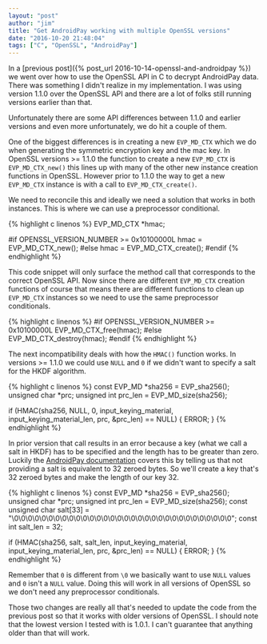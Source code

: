```yaml
---
layout: "post"
author: "jim"
title: "Get AndroidPay working with multiple OpenSSL versions"
date: "2016-10-20 21:48:04"
tags: ["C", "OpenSSL", "AndroidPay"]
---
```


In a [previous post]({% post_url 2016-10-14-openssl-and-androidpay %}) we went over how to 
use the OpenSSL API in C to decrypt AndroidPay data. There was something I didn't realize 
in my implementation. I was using version 1.1.0 over the OpenSSL API and there are a lot of 
folks still running versions earlier than that.

Unfortunately there are some API differences between 1.1.0 and earlier versions and even 
more unfortunately, we do hit a couple of them.

One of the biggest differences is in creating a new `EVP_MD_CTX` which we do when
generating the symmetric encryption key and the mac key. In OpenSSL versions >= 1.1.0 the
function to create a new `EVP_MD_CTX` is `EVP_MD_CTX_new()` this lines up with many of the 
other new instance creation functions in OpenSSL. However prior to 1.1.0 the way to get a 
new `EVP_MD_CTX` instance is with a call to `EVP_MD_CTX_create()`.

We need to reconcile this and ideally we need a solution that works in both instances. This 
is where we can use a preprocessor conditional.

{% highlight c linenos %}
EVP_MD_CTX *hmac;

#if OPENSSL_VERSION_NUMBER >= 0x10100000L 
    hmac = EVP_MD_CTX_new();
#else
    hmac = EVP_MD_CTX_create();
#endif
{% endhighlight %}

This code snippet will only surface the method call that corresponds to the correct OpenSSL 
API. Now since there are different `EVP_MD_CTX` creation functions of course that means 
there are different functions to clean up `EVP_MD_CTX` instances so we need to use the same 
preprocessor conditionals.

{% highlight c linenos %}
#if OPENSSL_VERSION_NUMBER >= 0x10100000L 
    EVP_MD_CTX_free(hmac);
#else
    EVP_MD_CTX_destroy(hmac);
#endif
{% endhighlight %}

The next incompatibility deals with how the `HMAC()` function works. In versions >= 1.1.0 
we could use `NULL` and `0` if we didn't want to specify a salt for the HKDF algorithm.

{% highlight c linenos %}
const EVP_MD *sha256 = EVP_sha256();
unsigned char *prc;
unsigned int prc_len = EVP_MD_size(sha256);

if (HMAC(sha256, NULL, 0, input_keying_material, input_keying_material_len, prc, &prc_len) == NULL) {
    ERROR;
}
{% endhighlight %}

In prior version that call results in an error because a key (what we call a salt in HKDF) 
has to be specified and the length has to be greater than zero. Luckily the
[AndroidPay documentation](https://developers.google.com/android-pay/integration/payment-token-cryptography#decrypting-the-payment-token) 
covers this by telling us that not providing a salt is equivalent to 32 zeroed bytes. So
we'll create a key that's 32 zeroed bytes and make the length of our key 32.

{% highlight c linenos %}
const EVP_MD *sha256 = EVP_sha256();
unsigned char *prc;
unsigned int prc_len = EVP_MD_size(sha256);
const unsigned char salt[33] = "\0\0\0\0\0\0\0\0\0\0\0\0\0\0\0\0\0\0\0\0\0\0\0\0\0\0\0\0\0\0\0\0";
const int salt_len = 32;

if (HMAC(sha256, salt, salt_len, input_keying_material, input_keying_material_len, prc, &prc_len) == NULL) {
    ERROR;
}
{% endhighlight %}

Remember that `0` is different from `\0` we basically want to use `NULL` values and `0` 
isn't a `NULL` value. Doing this will work in all versions of OpenSSL so we don't need any 
preprocessor conditionals.

Those two changes are really all that's needed to update the code from the previous post so
that it works with older versions of OpenSSL. I should note that the lowest version I tested
with is 1.0.1. I can't guarantee that anything older than that will work.
